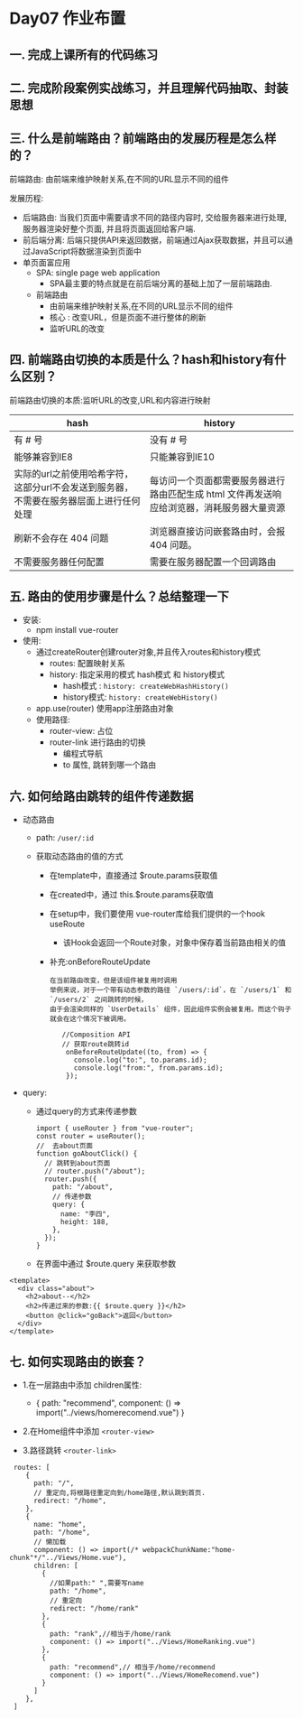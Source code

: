# Day07 作业布置

## 一. 完成上课所有的代码练习







## 二. 完成阶段案例实战练习，并且理解代码抽取、封装思想







## 三. 什么是前端路由？前端路由的发展历程是怎么样的？

前端路由: 由前端来维护映射关系,在不同的URL显示不同的组件

发展历程:

* 后端路由: 当我们页面中需要请求不同的路径内容时, 交给服务器来进行处理, 服务器渲染好整个页面, 并且将页面返回给客户端.
* 前后端分离: 后端只提供API来返回数据，前端通过Ajax获取数据，并且可以通过JavaScript将数据渲染到页面中
* 单页面富应用
  * SPA: single page web application
    * SPA最主要的特点就是在前后端分离的基础上加了一层前端路由.
  * 前端路由
    * 由前端来维护映射关系,在不同的URL显示不同的组件
    * 核心 :  改变URL，但是页面不进行整体的刷新
    * 监听URL的改变





## 四. 前端路由切换的本质是什么？hash和history有什么区别？

前端路由切换的本质:监听URL的改变,URL和内容进行映射

| hash                                                         | history                                                      |
| ------------------------------------------------------------ | ------------------------------------------------------------ |
| 有 # 号                                                      | 没有 # 号                                                    |
| 能够兼容到IE8                                                | 只能兼容到IE10                                               |
| 实际的url之前使用哈希字符，这部分url不会发送到服务器，不需要在服务器层面上进行任何处理 | 每访问一个页面都需要服务器进行路由匹配生成 html 文件再发送响应给浏览器，消耗服务器大量资源 |
| 刷新不会存在 404 问题                                        | 浏览器直接访问嵌套路由时，会报 404 问题。                    |
| 不需要服务器任何配置                                         | 需要在服务器配置一个回调路由                                 |



## 五. 路由的使用步骤是什么？总结整理一下

* 安装:
  * npm install vue-router
* 使用:
  * 通过createRouter创建router对象,并且传入routes和history模式
    * routes:  配置映射关系
    * history: 指定采用的模式  hash模式  和 history模式
      * hash模式  :  `history: createWebHashHistory()`
      *  history模式:    `history: createWebHistory()`
  * app.use(router)    使用app注册路由对象 
  * 使用路径:
    * router-view: 占位
    * router-link  进行路由的切换
      * 编程式导航
      * to 属性, 跳转到哪一个路由





## 六. 如何给路由跳转的组件传递数据

* 动态路由

  * path: `/user/:id`

  * 获取动态路由的值的方式

    * 在template中，直接通过 $route.params获取值

    * 在created中，通过 this.$route.params获取值

    * 在setup中，我们要使用 vue-router库给我们提供的一个hook useRoute

      * 该Hook会返回一个Route对象，对象中保存着当前路由相关的值

    * 补充:onBeforeRouteUpdate

      ```
      在当前路由改变，但是该组件被复用时调用
      举例来说，对于一个带有动态参数的路径 `/users/:id`，在 `/users/1` 和 `/users/2` 之间跳转的时候，
      由于会渲染同样的 `UserDetails` 组件，因此组件实例会被复用。而这个钩子就会在这个情况下被调用。
      ```

      ```
         //Composition API
         // 获取route跳转id
          onBeforeRouteUpdate((to, from) => {
            console.log("to:", to.params.id);
            console.log("from:", from.params.id);
          });
      ```

      

* query:

  * 通过query的方式来传递参数

    ```
    import { useRouter } from "vue-router";
    const router = useRouter();
    //  去about页面
    function goAboutClick() {
      // 跳转到about页面
      // router.push("/about");
      router.push({
        path: "/about",
        // 传递参数
        query: {
          name: "李四",
          height: 188,
        },
      });
    }
    ```

    

  * 在界面中通过 $route.query 来获取参数

```
<template>
  <div class="about">
    <h2>about--</h2>
    <h2>传递过来的参数:{{ $route.query }}</h2>
    <button @click="goBack">返回</button>
  </div>
</template>
```



## 七. 如何实现路由的嵌套？

* 1.在一层路由中添加 children属性:
  * { path: "recommend", component: () => import("../views/homerecomend.vue") }
* 2.在Home组件中添加 `<router-view>`

* 3.路径跳转 `<router-link>`

```
 routes: [
    {
      path: "/",
      // 重定向,将根路径重定向到/home路径,默认跳到首页.
      redirect: "/home",
    },
    {
      name: "home",
      path: "/home",
      // 懒加载
      component: () => import(/* webpackChunkName:"home-chunk"*/"../Views/Home.vue"),
      children: [
        {
          //如果path:" ",需要写name
          path: "/home",
          // 重定向
          redirect: "/home/rank"
        },
        {
          path: "rank",//相当于/home/rank
          component: () => import("../Views/HomeRanking.vue")
        },
        {
          path: "recommend",// 相当于/home/recommend
          component: () => import("../Views/HomeRecomend.vue")
        }
      ]
    },
 ]
```













































